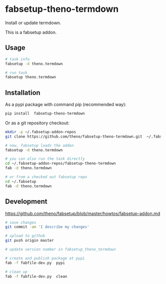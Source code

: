 # fabsetup-theno-termdown

Install or update termdown.

This is a fabsetup addon.

## Usage

```bash
# task info
fabsetup -d theno.termdown

# run task
fabsetup theno.termdown
```

## Installation

As a pypi package with command pip (recommended way):

```bash
pip install  fabsetup-theno-termdown
```

Or as a git repository checkout:

```bash
mkdir -p ~/.fabsetup-addon-repos
git clone https://github.com/theno/fabsetup-theno-termdown.git  ~/.fabsetup-addon-repos/fabsetup-theno-termdown

# now, fabsetup loads the addon
fabsetup -d theno.termdown

# you can also run the task directly
cd ~/.fabsetup-addon-repos/fabsetup-theno-termdown
fab -d theno.termdown

# or from a checked out fabsetup repo
cd ~/.fabsetup
fab -d theno.termdown
```

## Development

https://github.com/theno/fabsetup/blob/master/howtos/fabsetup-addon.md

```bash
# save changes
git commit -am 'I describe my changes'

# upload to github
git push origin master

# update version number in fabsetup_theno_termdown

# create and publish package at pypi
fab -f fabfile-dev.py  pypi

# clean up
fab -f fabfile-dev.py  clean
```
